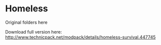 Homeless
========
Original folders here

Download full version here: http://www.technicpack.net/modpack/details/homeless-survival.447745
